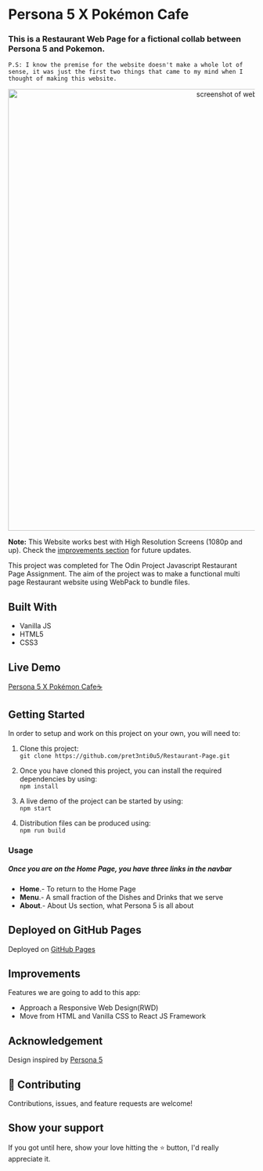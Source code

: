 # Persona 5 X Pokémon Cafe

### This is a Restaurant Web Page for a fictional collab between Persona 5 and Pokemon.

`P.S: I know the premise for the website doesn't make a whole lot of sense, it was just the first two things that came to my mind when I thought of making this website.`

<div align="center"><img src="https://user-images.githubusercontent.com/57453561/97087959-5a672700-164b-11eb-91b5-146e6a36ca10.png" alt="screenshot of website" width="900" /></div>

**Note:** This Website works best with High Resolution Screens (1080p and up). Check the [improvements section](#improvements) for future updates.

This project was completed for The Odin Project Javascript Restaurant Page Assignment. The aim of the project was to make a functional multi page Restaurant website using WebPack to bundle files.

## Built With 

- Vanilla JS
- HTML5
- CSS3

## Live Demo

[Persona 5 X Pokémon Cafe:coffee:](https://pret3nti0u5.github.io/Restaurant-Page)


## Getting Started

In order to setup and work on this project on your own, you will need to:

1. Clone this project:  
`git clone https://github.com/pret3nti0u5/Restaurant-Page.git`

2. Once you have cloned this project, you can install the required dependencies by using:  
`npm install`

3. A live demo of the project can be started by using:  
`npm start`

4. Distribution files can be produced using:  
`npm run build`

### Usage

##### Once you are on the Home Page, you have three links in the navbar
- **Home**.- To return to the Home Page
- **Menu**.- A small fraction of the Dishes and Drinks that we serve
- **About**.- About Us section, what Persona 5 is all about 

## Deployed on GitHub Pages

Deployed on [GitHub Pages](https://pages.github.com/)  

## Improvements

Features we are going to add to this app:
- Approach a Responsive Web Design(RWD)
- Move from HTML and Vanilla CSS to React JS Framework

## Acknowledgement

Design inspired by [Persona 5](https://atlus.com/persona5)

## 🤝 Contributing

Contributions, issues, and feature requests are welcome!

## Show your support

If you got until here, show your love hitting the ⭐️ button, I'd really appreciate it.


